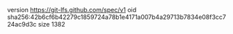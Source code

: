 version https://git-lfs.github.com/spec/v1
oid sha256:42b6cf6b42279c1859724a78b1e4171a007b4a29713b7834e08f3cc724ac9d3c
size 1382

